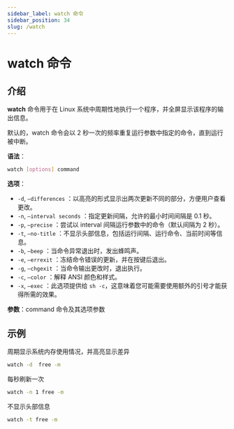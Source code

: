 ```yaml
---
sidebar_label: watch 命令
sidebar_position: 34
slug: /watch
---
```


# watch 命令



## 介绍

**watch** 命令用于在 Linux 系统中周期性地执行一个程序，并全屏显示该程序的输出信息。

默认的，watch 命令会以 2 秒一次的频率重复运行参数中指定的命令，直到运行被中断。

**语法**：

```bash
watch [options] command
```

**选项**：

- `-d`, `–differences` ：以高亮的形式显示出两次更新不同的部分，方便用户查看更改。
- `-n`, `–interval seconds` ：指定更新间隔，允许的最小时间间隔是 0.1 秒。
- `-p`, `–precise` ：尝试以 interval 间隔运行参数中的命令（默认间隔为 2 秒）。
- `-t`, `–no-title` ：不显示头部信息，包括运行间隔、运行命令、当前时间等信息。
- `-b`, `–beep` ：当命令异常退出时，发出蜂鸣声。
- `-e`, `–errexit` ：冻结命令错误的更新，并在按键后退出。
- `-g`, `–chgexit` ：当命令输出更改时，退出执行。
- `-c`, `–color` ：解释 ANSI 颜色和样式。
- `-x`, `–exec` ：此选项提供给 `sh -c`，这意味着您可能需要使用额外的引号才能获得所需的效果。

**参数**：command 命令及其选项参数



## 示例

周期显示系统内存使用情况，并高亮显示差异

```bash
watch -d  free -m
```

每秒刷新一次

```bash
watch -n 1 free -m
```

不显示头部信息

```bash
watch -t free -m
```

